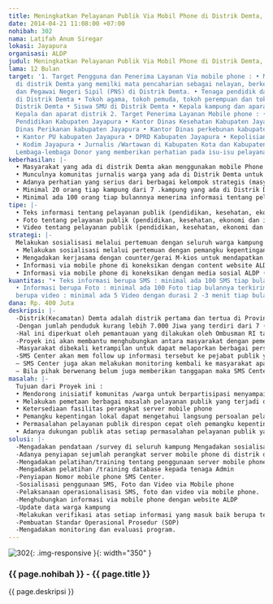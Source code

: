 ```yaml
---
title: Meningkatkan Pelayanan Publik Via Mobil Phone di Distrik Demta, Kabupaten Jayapura
date: 2014-04-21 11:08:00 +07:00
nohibah: 302
nama: Latifah Anum Siregar
lokasi: Jayapura
organisasi: ALDP
judul: Meningkatkan Pelayanan Publik Via Mobil Phone di Distrik Demta, Kabupaten Jayapura.
lama: 12 Bulan
target: '1. Target Pengguna dan Penerima Layanan Via mobile phone : • Masyarakat dampung
  di distrik Demta yang memilki mata pencaharian sebagai nelayan, berkebun, berdagang
  dan Pegawai Negeri Sipil (PNS) di Distrik Demta. • Tenaga pendidik dan tenaga medis
  di Distrik Demta • Tokoh agama, tokoh pemuda, tokoh perempuan dan tokoh adat di
  Distrik Demta • Siswa SMU di Distrik Demta • Kepala kampung dan aparat kampung •
  Kepala dan aparat distrik 2. Target Penerima Layanan Mobile phone : • Kantor Dinas
  Pendidikan Kabupaten Jayapura • Kantor Dinas Kesehatan Kabupaten Jayapura • Kantor
  Dinas Perikanan kabupaten Jayapura • Kantor Dinas perkebunan kabupaten Jayapura
  • Kantor PU kabupaten Jayapura • DPRD Kabupaten Jayapura • Kepolisian Resort Jayapura
  • Kodim Jayapura • Jurnalis /Wartawan di Kabupaten Kota dan Kabupaten Jayapura •
  Lembaga-lembaga Donor yang memberikan perhatian pada isu-isu pelayanan publik'
keberhasilan: |-
  • Masyarakat yang ada di distrik Demta akan menggunakan mobile Phone untuk menerima dan menyampaikan informasi mengenai permasalahan pelayanan publik yang terjadi di wilayahnya.
  • Munculnya komunitas jurnalis warga yang ada di Distrik Demta untuk mendukung advokasi pelayanan publik berbasis mobile phone
  • Adanya perhatian yang serius dari berbagai kelompok strategis (masyarakat dan pemerintah) mengenai suatu permasalahan pelayanan publik yang didistribusikan via Mobile Phone.
  • Minimal 20 orang tiap kampung dari 7 .kampung yang ada di Distrik Demta dalam per-bulannya menggunakan mobile phone mengirim informasi dan atau bertukar infromasi tentang pelayanan publik.
  • Minimal ada 100 orang tiap bulannnya menerima informasi tentang pelayanan publik yang terjadi di Distrik Demta
tipe: |-
  • Teks informasi tentang pelayanan publik (pendidikan, kesehatan, ekonomi dan infrastruktur)
  • Foto tentang pelayanan publik (pendidikan, kesehatan, ekonomi dan infrastruktur)
  • Video tentang pelayanan publik (pendidikan, kesehatan, ekonomi dan infrastruktur)
strategi: |-
  Melakukan sosialisasi melalui pertemuan dengan seluruh warga kampung terkhusus pengguna dan penerima manfaat layanan mobile phone yang ada di distrik Demta
  • Melakukan sosialisasi melalui pertemuan dengan pemangku kepentingan lokal (Pemerintah, DPR dan Jurnalis). Unsur /komponen ini merupakan penerima informasi dari layanan Mobile Phone.
  • Mengadakan kerjasama dengan counter/gerai M-kios untuk mendapatkan nomor mobile phone untuk memudahkan masyarakat umum mendapatkan informasi tentang pelayanan publik yang terjadi di Distrik Demta
  • Informasi via mobile phone di koneksikan dengan content website ALDP (www.aldp-papua.com)
  • Informasi via mobile phone di koneksikan dengan media sosial ALDP ( Twitter, FB) yang sudah ada.
kuantitas: "• Teks informasi berupa SMS : minimal ada 100 SMS tiap bulannya terkirim
  • Informasi berupa Foto : minimal ada 100 Foto tiap bulannya terkirim • Informasi
  berupa video : minimal ada 5 Video dengan durasi 2 -3 menit tiap bulannya terkirim"
dana: Rp. 400 Juta
deskripsi: |-
  -Distrik(Kecamatan) Demta adalah distrik pertama dan tertua di Provinsi Papua bagian utara sebelah timur.
  -Dengan jumlah penduduk kurang lebih 7.000 Jiwa yang terdiri dari 7 (tujuh) kampung. Distrik Demta sebagai salah satu distrik terpencil dengan jarak tempuh sekitar 4(empat) jam dari Kota Jayapura, pelayananan publiknya masih buruk. Mulai dari ketiadaan dan minimnya tenaga medis, pengajar.Infrastruktur dan tidak maksimalnya pelayanan pemerintahan yang dijalankan.
  -Hal ini diperkuat oleh pemantauan yang dilakukan oleh Ombusman RI tahun 2013, di mana Papua merupakan salah satu wilayah yang paling buruk dalam pelayanan publik. Selain itu menempatkan Papua sebagai zona merah tertinggi dengan nilai 88,9 %.
  -Proyek ini akan membantu menghubungkan antara masyarakat dengan pemerintah di tingkat distrik dan Kabupaten berkaitan dengan pelayanan publik melalui penggunaan mobile phone.
  -Masyarakat dibekali ketrampilan untuk dapat melaporkan berbagai persoalan pelayanan publik via SMS, Video phone atau foto ke SMS Center.
  -SMS Center akan mem follow up informasi tersebut ke pejabat publik yang berwenang.
  – SMS Center juga akan melakukan monitoring kembali ke masyarakat apakah persoalan sudah ditindaklanjuti atau belum.
  – Bila pihak berwenang belum juga memberikan tanggapan maka SMS Center akan bekerjama dengan divisi advokasi AlDP dan jaringan AlDP lainnya untuk mem follow up laporan tersebut.
masalah: |-
  Tujuan dari Proyek ini :
  • Mendorong inisiatif komunitas /warga untuk berpartisipasi menyampaikan persoalan pelayanan publik via mobile phone di Distrik Demta
  • Melakukan pemetaan berbagai masalah pelayanan publik yang terjadi di Distrik Demta.
  • Ketersediaan fasilitas perangkat server mobile phone
  • Pemangku kepentingan lokal dapat mengetahui langsung persoalan pelayanan publik yang dihadapi oleh masyarakatnya.
  • Permasalahan pelayanan publik direspon cepat oleh pemangku kepentingan lokal.
  • Adanya dukungan publik atas setiap permasalahan pelayanan publik yang terjadi di Distrik Demta.
solusi: |-
  -Mengadakan pendataan /survey di seluruh kampung Mengadakan sosialisasi program tentang pelayanan publik via mobile phone di seluruh kampung yang ada di Distrik
  -Adanya penyiapan sejumlah perangkat server mobile phone di distrik dan di Kantor AlDP•
  -Mengadakan pelatihan/training tentang penggunaan server mobile phone kepada tenaga admin dan IT .
  -Mengadakan pelatihan /training database kepada tenaga Admin
  -Penyiapan Nomor mobile phone SMS Center.
  -Sosialisasi penggunaan SMS, Foto dan Video via Mobile phone
  -Pelaksanaan operasionalisasi SMS, foto dan video via mobile phone.
  -Menghubungkan informasi via mobile phone dengan website ALDP
  -Update data warga kampung
  -Melakukan verifikasi atas setiap informasi yang masuk baik berupa teks, Foto dan Video
  -Pembuatan Standar Operasional Prosedur (SOP)
  -Mengadakan monitoring dan evaluasi program.
---
```


![302](/static/img/hibahcms/302.png){: .img-responsive }{: width="350" }

### {{ page.nohibah }} - {{ page.title }}

{{ page.deskripsi }}
